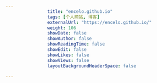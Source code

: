 ---
                title: "encelo.github.io"
                tags: [个人网站, 博客]
                externalUrl: "https://encelo.github.io/"
                weight: 106
                showDate: false
                showAuthor: false
                showReadingTime: false
                showEdit: false
                showLikes: false
                showViews: false
                layoutBackgroundHeaderSpace: false
                ---

